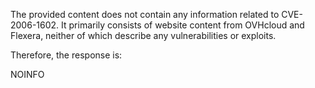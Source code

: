 The provided content does not contain any information related to CVE-2006-1602. It primarily consists of website content from OVHcloud and Flexera, neither of which describe any vulnerabilities or exploits.

Therefore, the response is:

NOINFO
